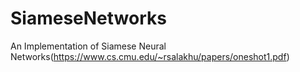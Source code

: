 # SiameseNetworks
An Implementation of Siamese Neural Networks(https://www.cs.cmu.edu/~rsalakhu/papers/oneshot1.pdf)
